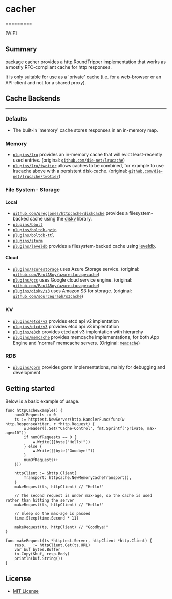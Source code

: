 # cacher
=========

[WIP]

## Summary

package cacher provides a http.RoundTripper implementation that works as a mostly RFC-compliant cache for http responses.

It is only suitable for use as a 'private' cache (i.e. for a web-browser or an API-client and not for a shared proxy).

## Cache Backends
--------------

### Defaults
- The built-in 'memory' cache stores responses in an in-memory map.

### Memory
- [`plugins/lru`](https://github.com/sniperkit/httpcache/tree/master/plugins/lru) provides an in-memory cache that will evict least-recently used entries. (original: [`github.com/die-net/lrucache`](https://github.com/die-net/lrucache/tree/master/twotier))
- [`plugins/lru/twotier`](https://github.com/sniperkit/httpcache/tree/master/plugins/lru/twotier) allows caches to be combined, for example to use lrucache above with a persistent disk-cache. (original: [`github.com/die-net/lrucache/twotier`](https://github.com/die-net/lrucache/tree/master/twotier))

### File System - Storage

#### Local
- [`github.com/gregjones/httpcache/diskcache`](https://github.com/gregjones/httpcache/tree/master/diskcache) provides a filesystem-backed cache using the [diskv](https://github.com/peterbourgon/diskv) library.
- [`plugins/bbolt`](https://github.com/sniperkit/httpcache/tree/master/plugins/bbolt)
- [`plugins/boltdb-gzip`](https://github.com/sniperkit/httpcache/tree/master/plugins/boltdb-gzip)
- [`plugins/boltdb-ttl`](https://github.com/sniperkit/httpcache/tree/master/plugins/boltdb-ttl)
- [`plugins/storm`](https://github.com/sniperkit/httpcache/tree/master/plugins/storm)
- [`plugins/leveldb`](https://github.com/sniperkit/httpcache/tree/master/plugins/leveldb) provides a filesystem-backed cache using [leveldb](https://github.com/syndtr/goleveldb/leveldb).

#### Cloud
- [`plugins/azurestorage`](https://github.com/sniperkit/httpcache/tree/master/plugins/azurestorage) uses Azure Storage service. (original: [`github.com/PaulARoy/azurestoragecache`](https://github.com/PaulARoy/azurestoragecache))
- [`plugins/gcs`](https://github.com/sniperkit/httpcache/tree/master/plugins/gcs) uses Google cloud service engine. (original: [`github.com/PaulARoy/azurestoragecache`](https://github.com/PaulARoy/azurestoragecache))
- [`plugins/diskv/s3`](https://github.com/sniperkit/httpcache/tree/master/plugins/diskv/s3) uses Amazon S3 for storage. (original: [`github.com/sourcegraph/s3cache`](https://github.com/sourcegraph/s3cache))

### KV
- [`plugins/etcd/v2`](https://github.com/sniperkit/httpcache/tree/master/plugins/etcd/v2) provides etcd api v2 implentation
- [`plugins/etcd/v3`](https://github.com/sniperkit/httpcache/tree/master/plugins/etcd/v2) provides etcd api v3 implentation
- [`plugins/e3ch`](https://github.com/sniperkit/httpcache/tree/master/plugins/etcd/v2) provides etcd api v3 implentation with hierarchy
- [`plugins/memcache`](https://github.com/sniperkit/httpcache/tree/master/plugins/memcache) provides memcache implementations, for both App Engine and 'normal' memcache servers. (Original: [`memcache`](https://github.com/gregjones/httpcache/tree/master/memcache))

### RDB
- [`plugins/gorm`](https://github.com/sniperkit/httpcache/tree/master/plugins/gorm) provides gorm implementations, mainly for debugging and development

## Getting started

Below is a basic example of usage.
```
func httpCacheExample() {
    numOfRequests := 0
    ts := httptest.NewServer(http.HandlerFunc(func(w http.ResponseWriter, r *http.Request) {
        w.Header().Set("Cache-Control", fmt.Sprintf("private, max-age=10"))
        if numOfRequests == 0 {
            w.Write([]byte("Hello!"))
        } else {
            w.Write([]byte("Goodbye!"))
        }
        numOfRequests++
    }))

    httpClient := &http.Client{
        Transport: httpcache.NewMemoryCacheTransport(),
    }
    makeRequest(ts, httpClient) // "Hello!"

    // The second request is under max-age, so the cache is used rather than hitting the server
    makeRequest(ts, httpClient) // "Hello!"

    // Sleep so the max-age is passed
    time.Sleep(time.Second * 11)

    makeRequest(ts, httpClient) // "Goodbye!"
}

func makeRequest(ts *httptest.Server, httpClient *http.Client) {
    resp, _ := httpClient.Get(ts.URL)
    var buf bytes.Buffer
    io.Copy(&buf, resp.Body)
    println(buf.String())
}
```

License
-------

-	[MIT License](LICENSE.txt)
